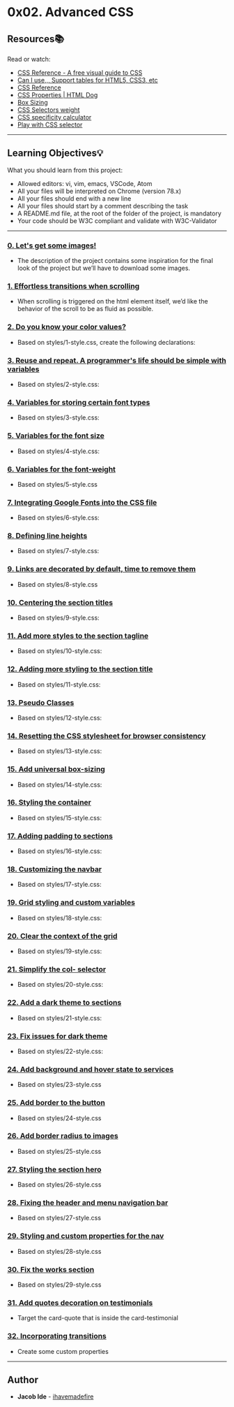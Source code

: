 # 0x02. Advanced CSS

## Resources:books:
Read or watch:
* [CSS Reference - A free visual guide to CSS](https://intranet.hbtn.io/rltoken/7zgAvnHaPhhWHIEEr9VXQg)
* [Can I use,,, Support tables for HTML5, CSS3, etc](https://intranet.hbtn.io/rltoken/dg_RKNrW7wJe6MvFjVulYQ)
* [CSS Reference](https://intranet.hbtn.io/rltoken/g5ZCzFdcn8SuReONAJZD5Q)
* [CSS Properties | HTML Dog](https://intranet.hbtn.io/rltoken/vwDD3LTuhHh1lqNMy1D0AA)
* [Box Sizing](https://intranet.hbtn.io/rltoken/nbDnTy1VOxoAMU54K5wHgQ)
* [CSS Selectors weight](https://intranet.hbtn.io/rltoken/PDu4JjsVhilIKtNumZHkbA)
* [CSS specificity calculator](https://intranet.hbtn.io/rltoken/pKnciYY8Ri96r4dxbSLHwQ)
* [Play with CSS selector](https://intranet.hbtn.io/rltoken/cYkcdg40UhNAXBHz-6kk_Q)

---
## Learning Objectives:bulb:
What you should learn from this project:

* Allowed editors: vi, vim, emacs, VSCode, Atom
* All your files will be interpreted on Chrome (version 78.x)
* All your files should end with a new line
* All your files should start by a comment describing the task
* A README.md file, at the root of the folder of the project, is mandatory
* Your code should be W3C compliant and validate with W3C-Validator

---

### [0. Let's get some images!](./images/pic-about-01.jpg)
* The description of the project contains some inspiration for the final look of the project but we’ll have to download some images.


### [1. Effortless transitions when scrolling](./styles/1-style.css)
* When scrolling is triggered on the html element itself, we’d like the behavior of the scroll to be as fluid as possible.


### [2. Do you know your color values?](./styles/2-style.css)
* Based on styles/1-style.css, create the following declarations:


### [3. Reuse and repeat. A programmer's life should be simple with variables](./styles/3-style.css)
* Based on styles/2-style.css:


### [4. Variables for storing certain font types](./styles/4-style.css)
* Based on styles/3-style.css: 


### [5. Variables for the font size](./styles/5-style.css)
* Based on styles/4-style.css:


### [6. Variables for the font-weight](./styles/6-style.css)
* Based on styles/5-style.css


### [7. Integrating Google Fonts into the CSS file](./styles/7-style.css)
* Based on styles/6-style.css:


### [8. Defining line heights](./styles/8-style.css)
* Based on styles/7-style.css:


### [9. Links are decorated by default, time to remove them](./styles/9-style.css)
* Based on styles/8-style.css


### [10. Centering the section titles](./styles/10-style.css)
* Based on styles/9-style.css:


### [11. Add more styles to the section tagline](./styles/11-style.css)
* Based on styles/10-style.css:


### [12. Adding more styling to the section title](./styles/12-style.css)
* Based on styles/11-style.css:


### [13. Pseudo Classes](./styles/13-style.css)
* Based on styles/12-style.css:


### [14. Resetting the CSS stylesheet for browser consistency](./styles/14-style.css)
* Based on styles/13-style.css:


### [15. Add universal box-sizing](./styles/15-style.css)
* Based on styles/14-style.css:


### [16. Styling the container](./styles/16-style.css)
* Based on styles/15-style.css:


### [17. Adding padding to sections](./styles/17-style.css)
* Based on styles/16-style.css:


### [18. Customizing the navbar](./styles/18-style.css)
* Based on styles/17-style.css:


### [19. Grid styling and custom variables](./styles/19-style.css)
* Based on styles/18-style.css:


### [20. Clear the context of the grid](./styles/20-style.css)
* Based on styles/19-style.css:


### [21. Simplify the col- selector](./styles/21-style.css)
* Based on styles/20-style.css:


### [22. Add a dark theme to sections](./styles/22-style.css)
* Based on styles/21-style.css:


### [23. Fix issues for dark theme](./styles/23-style.css)
* Based on styles/22-style.css:


### [24.  Add background and hover state to services](./styles/24-style.css)
* Based on styles/23-style.css


### [25. Add border to the button](./styles/25-style.css)
* Based on styles/24-style.css


### [26. Add border radius to images](./styles/26-style.css)
* Based on styles/25-style.css


### [27. Styling the section hero](./styles/27-style.css)
* Based on styles/26-style.css


### [28. Fixing the header and menu navigation bar](./styles/28-style.css)
* Based on styles/27-style.css


### [29. Styling and custom properties for the nav](./styles/29-style.css)
* Based on styles/28-style.css


### [30. Fix the works section](./styles/30-style.css)
* Based on styles/29-style.css


### [31. Add quotes decoration on testimonials](./styles/31-style.css)
* Target the card-quote that is inside the card-testimonial


### [32. Incorporating transitions](./styles/32-style.css)
* Create some custom properties

---

## Author
* **Jacob Ide** - [ihavemadefire](https://github.com/ihavemadefire)